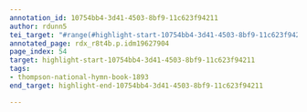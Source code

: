 ```yaml
---
annotation_id: 10754bb4-3d41-4503-8bf9-11c623f94211
author: rdunn5
tei_target: "#range(#highlight-start-10754bb4-3d41-4503-8bf9-11c623f94211, #highlight-end-10754bb4-3d41-4503-8bf9-11c623f94211)"
annotated_page: rdx_r8t4b.p.idm19627904
page_index: 54
target: highlight-start-10754bb4-3d41-4503-8bf9-11c623f94211
tags:
- thompson-national-hymn-book-1893
end_target: highlight-end-10754bb4-3d41-4503-8bf9-11c623f94211

---
```

